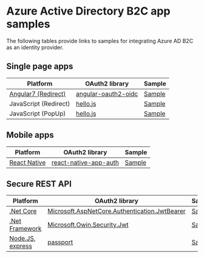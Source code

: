 # Azure Active Directory B2C app samples

The following tables provide links to samples for integrating Azure AD B2C as an identity provider.

## Single page apps

|Platform|OAuth2 library|Sample|
|----|----|----|
| [Angular7 (Redirect)](https://angular.io/)|[angular-oauth2-oidc](https://www.npmjs.com/package/angular-oauth2-oidc) | [Sample](apps/spa-angular-oauth2-oidc)
| JavaScript (Redirect)|[hello.js](https://github.com/MrSwitch/hello.js/) | [Sample](apps/spa-hellojs)
| JavaScript (PopUp)|[hello.js](https://github.com/MrSwitch/hello.js/) | [Sample](apps/spa-hellojs-popup)

## Mobile apps

|Platform|OAuth2 library|Sample|
|----|----|----|
| [React Native](https://facebook.github.io/react-native/docs/getting-started)|[react-native-app-auth](https://github.com/FormidableLabs/react-native-app-auth) | [Sample](apps/mobile-react-native-ios-android-appauth)


## Secure REST API 

|Platform|OAuth2 library|Sample|
|----|----|----|
|[.Net Core](https://docs.microsoft.com/en-us/aspnet/core/web-api/?view=aspnetcore-3.0)| [Microsoft.AspNetCore.Authentication.JwtBearer](https://www.nuget.org/packages/Microsoft.AspNetCore.Authentication.JwtBearer/)| [Sample](apps/rest-api-dotnet-core)|
|[.Net Framework](https://docs.microsoft.com/en-us/aspnet/web-api/)| [Microsoft.Owin.Security.Jwt](https://www.nuget.org/packages/Microsoft.Owin.Security.Jwt) |[Sample](apps/rest-api-dotnet-fw-owin)|
|[Node.JS](https://nodejs.org/en/), [express](https://www.npmjs.com/package/express)|[passport](https://www.npmjs.com/package/passport)|[Sample](apps/rest-api-node-js)|
